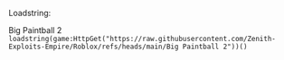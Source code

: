 Loadstring:

Big Paintball 2
```loadstring(game:HttpGet("https://raw.githubusercontent.com/Zenith-Exploits-Empire/Roblox/refs/heads/main/Big Paintball 2"))()```

